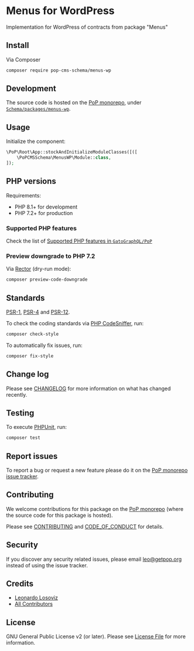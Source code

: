 # Menus for WordPress

<!--
[![Build Status][ico-travis]][link-travis]
[![Quality Score][ico-code-quality]][link-code-quality]
[![Software License][ico-license]](LICENSE.md)
[![Latest Version on Packagist][ico-version]][link-packagist]
[![Coverage Status][ico-scrutinizer]][link-scrutinizer]
[![Total Downloads][ico-downloads]][link-downloads]
-->

Implementation for WordPress of contracts from package "Menus"

## Install

Via Composer

``` bash
composer require pop-cms-schema/menus-wp
```

## Development

The source code is hosted on the [PoP monorepo](https://github.com/GatoGraphQL/PoP), under [`Schema/packages/menus-wp`](https://github.com/GatoGraphQL/PoP/tree/master/layers/Schema/packages/menus-wp).

## Usage

Initialize the component:

``` php
\PoP\Root\App::stockAndInitializeModuleClasses([([
    \PoPCMSSchema\MenusWP\Module::class,
]);
```

## PHP versions

Requirements:

- PHP 8.1+ for development
- PHP 7.2+ for production

### Supported PHP features

Check the list of [Supported PHP features in `GatoGraphQL/PoP`](https://github.com/GatoGraphQL/PoP/blob/master/docs/supported-php-features.md)

### Preview downgrade to PHP 7.2

Via [Rector](https://github.com/rectorphp/rector) (dry-run mode):

```bash
composer preview-code-downgrade
```

## Standards

[PSR-1](https://www.php-fig.org/psr/psr-1), [PSR-4](https://www.php-fig.org/psr/psr-4) and [PSR-12](https://www.php-fig.org/psr/psr-12).

To check the coding standards via [PHP CodeSniffer](https://github.com/squizlabs/PHP_CodeSniffer), run:

``` bash
composer check-style
```

To automatically fix issues, run:

``` bash
composer fix-style
```

## Change log

Please see [CHANGELOG](CHANGELOG.md) for more information on what has changed recently.

## Testing

To execute [PHPUnit](https://phpunit.de/), run:

``` bash
composer test
```

## Report issues

To report a bug or request a new feature please do it on the [PoP monorepo issue tracker](https://github.com/GatoGraphQL/PoP/issues).

## Contributing

We welcome contributions for this package on the [PoP monorepo](https://github.com/GatoGraphQL/PoP) (where the source code for this package is hosted).

Please see [CONTRIBUTING](CONTRIBUTING.md) and [CODE_OF_CONDUCT](CODE_OF_CONDUCT.md) for details.

## Security

If you discover any security related issues, please email leo@getpop.org instead of using the issue tracker.

## Credits

- [Leonardo Losoviz][link-author]
- [All Contributors][link-contributors]

## License

GNU General Public License v2 (or later). Please see [License File](LICENSE.md) for more information.

[ico-version]: https://img.shields.io/packagist/v/pop-cms-schema/menus-wp.svg?style=flat-square
[ico-license]: https://img.shields.io/badge/license-GPLv2-brightgreen.svg?style=flat-square
[ico-travis]: https://img.shields.io/travis/pop-cms-schema/menus-wp/master.svg?style=flat-square
[ico-scrutinizer]: https://img.shields.io/scrutinizer/coverage/g/pop-cms-schema/menus-wp.svg?style=flat-square
[ico-code-quality]: https://img.shields.io/scrutinizer/g/pop-cms-schema/menus-wp.svg?style=flat-square
[ico-downloads]: https://img.shields.io/packagist/dt/pop-cms-schema/menus-wp.svg?style=flat-square

[link-packagist]: https://packagist.org/packages/pop-cms-schema/menus-wp
[link-travis]: https://travis-ci.org/pop-cms-schema/menus-wp
[link-scrutinizer]: https://scrutinizer-ci.com/g/pop-cms-schema/menus-wp/code-structure
[link-code-quality]: https://scrutinizer-ci.com/g/pop-cms-schema/menus-wp
[link-downloads]: https://packagist.org/packages/pop-cms-schema/menus-wp
[link-author]: https://github.com/leoloso
[link-contributors]: ../../../../../../contributors
